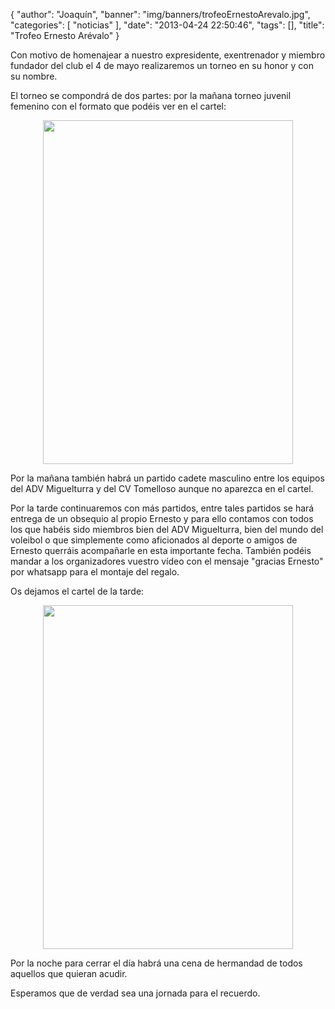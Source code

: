 {
  "author": "Joaquín", 
  "banner": "img/banners/trofeoErnestoArevalo.jpg", 
  "categories": [
    "noticias"
  ], 
  "date": "2013-04-24 22:50:46", 
  "tags": [], 
  "title": "Trofeo Ernesto Arévalo"
}

Con motivo de homenajear a nuestro expresidente, exentrenador y miembro fundador del club el 4 de mayo realizaremos un torneo en su honor y con su nombre. 

El torneo se compondrá de dos partes: por la mañana torneo juvenil femenino con el formato que podéis ver en el cartel:

<center>
<img src="http://www.advmiguelturra.org/img/banners/CARTEL_ERNESTO%20%20%28copia%29.jpg" height="550" width="400"/> </center>

Por la mañana también habrá un partido cadete masculino entre los equipos del ADV Miguelturra y del CV Tomelloso aunque no aparezca en el cartel.

Por la tarde continuaremos con más partidos, entre tales partidos se hará entrega de un obsequio al propio Ernesto y para ello contamos con todos los que habéis sido miembros bien del ADV Miguelturra, bien del mundo del voleibol o que simplemente como aficionados al deporte o amigos de Ernesto querráis acompañarle en esta importante fecha. También podéis mandar a los organizadores vuestro vídeo con el mensaje "gracias Ernesto" por whatsapp para el montaje del regalo.

Os dejamos el cartel de la tarde:

<center>
<img src="http://www.advmiguelturra.org/img/banners/trofeoErnestoArevalo.jpg" height="550" width="400"/> </center>

Por la noche para cerrar el día habrá una cena de hermandad de todos aquellos que quieran acudir. 

Esperamos que de verdad sea una jornada para el recuerdo.

